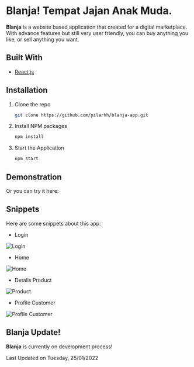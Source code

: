 # Blanja! Tempat Jajan Anak Muda.

**Blanja** is a website based application that created for a digital marketplace. With advance features but still very user friendly, you can buy anything you like, or sell anything you want.

## Built With

- [React.js](https://reactjs.org/)

## Installation

1. Clone the repo
   ```sh
   git clone https://github.com/pilarhh/blanja-app.git
   ```
2. Install NPM packages
   ```sh
   npm install
   ```
3. Start the Application
   ```sh
   npm start
   ```

## Demonstration

Or you can try it here:

## Snippets

Here are some snippets about this app:

- Login

![Login]("./src/assets/readme/blanja-login.png")

- Home

![Home]("./src/assets/readme/blanja-home.png")

- Details Product

![Product]("./src/assets/readme/blanja-product.png")

- Profile Customer

![Profile Customer]("./src/assets/readme/blanja-customer-profile.png")

## Blanja Update!

**Blanja** is currently on development process!

Last Updated on Tuesday, 25/01/2022
